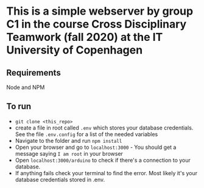 # This is a simple webserver by group C1 in the course Cross Disciplinary Teamwork (fall 2020) at the IT University of Copenhagen

## Requirements
Node and NPM

## To run
- `git clone <this_repo>`
- create a file in root called `.env` which stores your database credentials. See the file `.env.config` for a list of the needed variables
- Navigate to the folder and run `npm install`
- Open your browser and go to `localhost:3000` - You should get a message saying `I am root` in your browser
- Open `localhost:3000/arduino` to check if there's a connection to your database. 
- If anything fails check your terminal to find the error. Most likely it's your database credentials stored in .env. 
